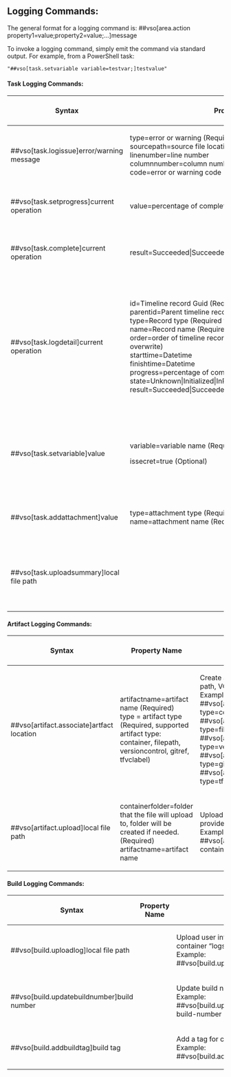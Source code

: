 ## Logging Commands:

The general format for a logging command is:
    ##vso[area.action property1=value;property2=value;...]message

To invoke a logging command, simply emit the command via standard output. For example, from a PowerShell task:
```
"##vso[task.setvariable variable=testvar;]testvalue"
```

#### Task Logging Commands:
<table>
    <thead>
        <tr>
            <th>Syntax</th>
            <th>Property Name</th>
            <th>Usage</th>
            <th>Minimum Agent Version</th>
        </tr>
    </thead>
    <tbody>
        <tr>
            <td>
                <p align="left">
                    ##vso[task.logissue]error/warning message
                </p>
            </td>
            <td>
                <p align="left">
                    type=error or warning (Required) <br>
                    sourcepath=source file location <br>
                    linenumber=line number <br>
                    columnnumber=column number <br>
                    code=error or warning code <br>
                </p>
            </td>
            <td>
                <p align="left">
                    Log error or warning issue to timeline record of current task.<br>
                    Example: <br>
                    ##vso[task.logissue type=error;sourcepath=consoleapp/main.cs;linenumber=1;columnnumber=1;code=100;]this is an error
                </p>
            </td>
            <td>
            </td>
        </tr>
        <tr>
            <td>
                <p align="left">
                    ##vso[task.setprogress]current operation
                </p>
            </td>
            <td>
                <p align="left">
                    value=percentage of completion
                </p>
            </td>
            <td>
                <p align="left">
                    Set progress and current operation for current task.<br>
                    Example: <br>
                    ##vso[task.setprogress value=75;]Upload Log
                </p>
            </td>
            <td>
            </td>
        </tr>
        <tr>
            <td>
                <p align="left">
                    ##vso[task.complete]current operation
                </p>
            </td>
            <td>
                <p align="left">
                    result=Succeeded|SucceededWithIssues|Failed|Cancelled|Skipped
                </p>
            </td>
            <td>
                <p align="left">
                    Finish timeline record for current task, set task result and current operation. When result not provide, set result to succeeded.<br>
                    Example: <br>
                    ##vso[task.complete result=Succeeded;]DONE
                </p>
            </td>
            <td>
            	1.95
            </td>
        </tr>
        <tr>
            <td>
                <p align="left">
                    ##vso[task.logdetail]current operation
                </p>
            </td>
            <td>
                <p align="left">
                    id=Timeline record Guid (Required)<br>
                    parentid=Parent timeline record Guid <br>
                    type=Record type (Required for first time, can't overwrite)<br>
                    name=Record name (Required for first time, can't overwrite)<br>
                    order=order of timeline record (Required for first time, can't overwrite)<br>
                    starttime=Datetime <br>
                    finishtime=Datetime <br>
                    progress=percentage of completion <br>
                    state=Unknown|Initialized|InProgress|Completed <br>
                    result=Succeeded|SucceededWithIssues|Failed|Cancelled|Skipped <br>
                </p>
            </td>
            <td>
                <p align="left">
                    Create and update detail timeline records. <br>
                    The first time we saw ##vso[task.detail] for each task, we will create a detail timeline for the task. <br>
                    We will create and update nested timeline record base on id and parentid. <br>
                    Task author need to remember which Guid they used for each timeline record.
                    The logging system will keep tracking the Guid for each timeline records that been created, so any new Guid will result a new timeline record. <br>
                    Example: <br>
                    Create new root timeline record: ##vso[task.logdetail id=new guid;name=project1;type=build;order=1]create new timeline record.<br>
                    Create new nested timeline record: ##vso[task.logdetail id=new guid;parentid=exist timeline record guid;name=project1;type=build;order=1]create new nested timeline record.<br>
                    Update exist timeline record: ##vso[task.logdetail id=exist timeline record guid;progress=15;state=InProgress;]update timeline record
                </p>
            </td>
            <td>
            </td>
        </tr>
        <tr>
            <td>
                <p align="left">
                    ##vso[task.setvariable]value
                </p>
            </td>
            <td>
                <p align="left">
                    variable=variable name (Required) <br>
                </p>
                 <p align="left">
                    issecret=true (Optional) <br>
                </p>
            </td>
            <td>
                <p align="left">
                    Sets a variable in the variable service of taskcontext. The first task can set a variable, and following tasks are able to use the variable. The variable is exposed to the following tasks as an environment variable. When 'issecret' is set to true, the value of the variable will be saved as secret and masked out from log.<br>
                    Example: <br>
                    ##vso[task.setvariable variable=testvar;]testvalue<br> 
                    ##vso[task.setvariable variable=testvar;issecret=true;]testvalue<br> 
                </p>
            </td>
            <td>
            </td>
        </tr>
        <tr>
            <td>
                <p align="left">
                    ##vso[task.addattachment]value
                </p>
            </td>
            <td>
                <p align="left">
                    type=attachment type (Required) <br>
                    name=attachment name (Required) <br>
                </p>
            </td>
            <td>
                <p align="left">
                    Upload and attach attachment to current timeline record. <br>
                    Example: <br>
					##vso[task.addattachment type=myattachmenttype;name=myattachmentname;]c:\myattachment.txt<br> 
                </p>
            </td>
            <td>
            </td>
        </tr>
        <tr>
            <td>
                <p align="left">
                    ##vso[task.uploadsummary]local file path
                </p>
            </td>
            <td>
                <p align="left">
                </p>
            </td>
            <td>
                <p align="left">
                    Upload and attach summary markdown to current timeline record. <br>
                    Example: <br>
                    ##vso[task.uploadsummary]c:\testsummary.md <br>
                    It is a short hand form for the command <br>
                    ##vso[task.addattachment type=Distributedtask.Core.Summary;name=testsummaryname;]c:\testsummary.md<br> 
                </p>
            </td>
            <td>
               0.5.6
            </td>
        </tr>
    </tbody>
</table>


#### Artifact Logging Commands:
<table>
    <thead>
        <tr>
            <th>Syntax</th>
            <th>Property Name</th>
            <th>Usage</th>
            <th>Minimum Agent Version</th>
        </tr>
    </thead>
    <tbody>
        <tr>
            <td>
                <p align="left">
                    ##vso[artifact.associate]artfact location
                </p>
            </td>
            <td>
                <p align="left">
                    artifactname=artifact name (Required) <br>
                    type = artifact type (Required, supported artifact type: container, filepath, versioncontrol, gitref, tfvclabel)<br> 
                </p>
            </td>
            <td>
                <p align="left">
                    Create an artifact link, artifact location is required to be a file container path, VC path or UNC share path. <br>
                    Examples: <br>
                    ##vso[artifact.associate type=container;artifactname=MyServerDrop]#/1/build <br>
                    ##vso[artifact.associate type=filepath;artifactname=MyFileShareDrop]\\MyShare\MyDropLocation <br>
                    ##vso[artifact.associate type=versioncontrol;artifactname=MyTfvcPath]$/MyTeamProj/MyFolder <br>
                    ##vso[artifact.associate type=gitref;artifactname=MyTag]refs/tags/MyGitTag <br>
                    ##vso[artifact.associate type=tfvclabel;artifactname=MyTag]MyTfvcLabel <br>
                </p>
            </td>
            <td>
            </td>
        </tr>
        <tr>
            <td>
                <p align="left">
                    ##vso[artifact.upload]local file path
                </p>
            </td>
            <td>
                <p align="left">
                    containerfolder=folder that the file will upload to, folder will be created if needed. (Required)<br>
                    artifactname=artifact name<br>
                </p>
            </td>
            <td>
                <p align="left">
                    Upload local file into a file container folder, create artifact if artifactname provided.<br>
                    Example: <br>
                    ##vso[artifact.upload containerfolder=testresult;artifactname=uploadedresult;]c:\testresult.trx<br>
                </p>
            </td>
            <td>
            </td>
    </tbody>
</table>


#### Build Logging Commands:
<table>
    <thead>
        <tr>
            <th>Syntax</th>
            <th>Property Name</th>
            <th>Usage</th>
            <th>Minimum Agent Version</th>
        </tr>
    </thead>
    <tbody>
        <tr>
            <td>
                <p align="left">
                    ##vso[build.uploadlog]local file path
                </p>
            </td>
            <td>
                <p align="left">
                </p>
            </td>
            <td>
                <p align="left">
                    Upload user interested log to build’s container “logs\tool” folder.<br>
                    Example: <br>
                    ##vso[build.uploadlog]c:\msbuild.log
                </p>
            </td>
            <td>
            </td>
        </tr>
        <tr>
            <td>
                <p align="left">
                    ##vso[build.updatebuildnumber]build number
                </p>
            </td>
            <td>
                <p align="left">
                </p>
            </td>
            <td>
                <p align="left">
                    Update build number for current build.<br>
                    Example: <br>
                    ##vso[build.updatebuildnumber]my-new-build-number
                </p>
            </td>
            <td>
                1.88
            </td>
        </tr>
        <tr>
            <td>
                <p align="left">
                    ##vso[build.addbuildtag]build tag
                </p>
            </td>
            <td>
                <p align="left">
                </p>
            </td>
            <td>
                <p align="left">
                    Add a tag for current build.<br>
                    Example: <br>
                    ##vso[build.addbuildtag]Tag_UnitTestPassed
                </p>
            </td>
            <td>
                1.95
            </td>
        </tr>
    </tbody>
</table>
